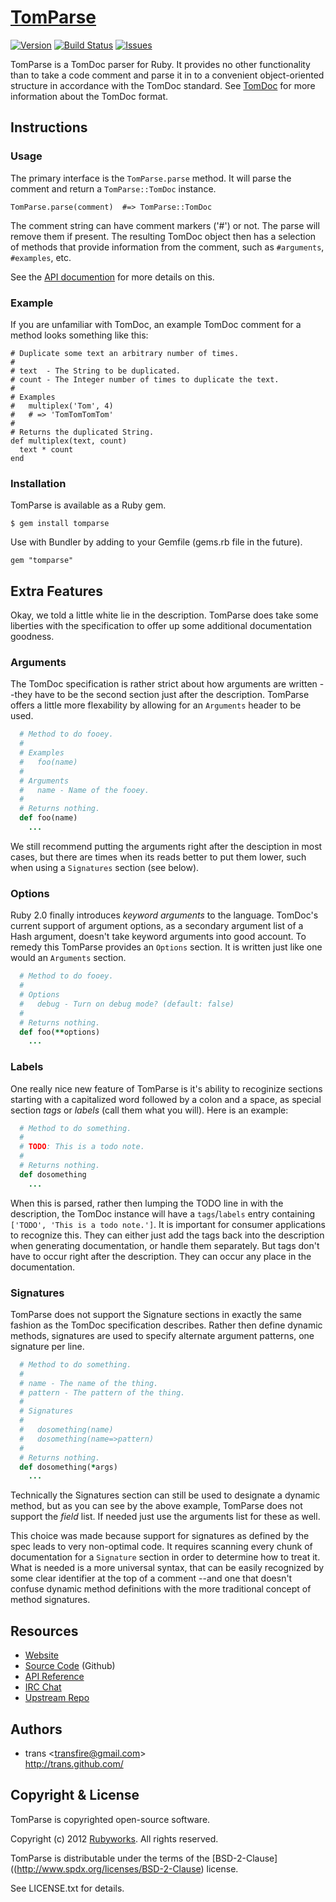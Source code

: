 # [TomParse](http://rubyworks.github.io//tomparse)

[![Version](https://img.shields.io/gem/v/tomparse.svg)](https://rubygems.org/gems/tomparse)
[![Build Status](https://secure.travis-ci.org/rubyworks/tomparse.png)](http://travis-ci.org/rubyworks/tomparse)
[![Issues](https://img.shields.io/github/issues-raw/rubyworks/facets.svg)](https://github.com/rubyworks/tomparse/issues)

TomParse is a TomDoc parser for Ruby. It provides no other functionality than
to take a code comment and parse it in to a convenient object-oriented
structure in accordance with the TomDoc standard. See [TomDoc](https://github.com/mojombo/tomdoc)
for more information about the TomDoc format.


## Instructions

### Usage

The primary interface is the `TomParse.parse` method. It will parse the
comment and return a `TomParse::TomDoc` instance.

    TomParse.parse(comment)  #=> TomParse::TomDoc

The comment string can have comment markers ('#') or not. The
parse will remove them if present. The resulting TomDoc object
then has a selection of methods that provide information from
the comment, such as `#arguments`, `#examples`, etc.

See the [API documention](http://rubydoc.info/gems/tomparse/frames)
for more details on this.

### Example

If you are unfamiliar with TomDoc, an example TomDoc comment for a method
looks something like this:

    # Duplicate some text an arbitrary number of times.
    #
    # text  - The String to be duplicated.
    # count - The Integer number of times to duplicate the text.
    #
    # Examples
    #   multiplex('Tom', 4)
    #   # => 'TomTomTomTom'
    #
    # Returns the duplicated String.
    def multiplex(text, count)
      text * count
    end

### Installation

TomParse is available as a Ruby gem.

    $ gem install tomparse

Use with Bundler by adding to your Gemfile (gems.rb file in the future).

    gem "tomparse"


## Extra Features

Okay, we told a little white lie in the description. TomParse does take some
liberties with the specification to offer up some additional documentation
goodness.

### Arguments

The TomDoc specification is rather strict about how arguments are written --they
have to be the second section just after the description. TomParse offers a little
more flexability by allowing for an `Arguments` header to be used.

```ruby
  # Method to do fooey.
  #
  # Examples
  #   foo(name)
  #
  # Arguments
  #   name - Name of the fooey.
  #
  # Returns nothing.
  def foo(name)
    ...
```

We still recommend putting the arguments right after the desciption in most cases,
but there are times when its reads better to put them lower, such when using a
`Signatures` section (see below).

### Options

Ruby 2.0 finally introduces *keyword arguments* to the language. TomDoc's current
support of argument options, as a secondary argument list of a Hash argument,
doesn't take keyword arguments into good account. To remedy this TomParse provides
an `Options` section. It is written just like one would an `Arguments` section.

```ruby
  # Method to do fooey.
  #
  # Options
  #   debug - Turn on debug mode? (default: false)
  #
  # Returns nothing.
  def foo(**options)
    ...
```

### Labels

One really nice new feature of TomParse is it's ability to recoginize sections
starting with a capitalized word followed by a colon and a space, as special
section *tags* or *labels* (call them what you will). Here is an example:

```ruby
  # Method to do something.
  #
  # TODO: This is a todo note.
  #
  # Returns nothing.
  def dosomething
    ...
```

When this is parsed, rather then lumping the TODO line in with the description,
the TomDoc instance will have a `tags`/`labels` entry containing `['TODO', 'This is a todo note.']`.
It is important for consumer applications to recognize this. They can either just
add the tags back into the description when generating documentation, or handle
them  separately. But tags don't have to occur right after the description. They
can occur any place in the documentation.

### Signatures

TomParse does not support the Signature sections in exactly the same fashion as
the TomDoc specification describes. Rather then define dynamic methods, signatures
are used to specify alternate argument patterns, one signature per line.

```ruby
  # Method to do something.
  #
  # name - The name of the thing.
  # pattern - The pattern of the thing.
  #
  # Signatures
  #
  #   dosomething(name)
  #   dosomething(name=>pattern)
  #
  # Returns nothing.
  def dosomething(*args)
    ...
```

Technically the Signatures section can still be used to designate a dynamic method,
but as you can see by the above example, TomParse does not support the *field* list.
If needed just use the arguments list for these as well.

This choice was made because support for signatures as defined by the spec
leads to very non-optimal code. It requires scanning every chunk of documentation
for a `Signature` section in order to determine how to treat it. What is needed
is a more universal syntax, that can be easily recognized by some clear identifier
at the top of a comment --and one that doesn't confuse dynamic method definitions
with the more traditional concept of method signatures.


## Resources

* [Website](http://rubyworks.github.com/tomparse)
* [Source Code](http://github.com/rubyworks/tomparse) (Github)
* [API Reference](http://rubydoc.info/gems/tomparse/frames")
* [IRC Chat](http://chat.us.freenode.net/rubyworks)
* [Upstream Repo](http://github.com/rubyworks/tomparse/tomparse.git)


## Authors

<ul>
<li class="iauthor vcard">
  <span class="nickname">trans</span>
  <span>&lt;<a class="email" href="mailto:transfire@gmail.com">transfire@gmail.com</a>&gt;</span>
  <br/><a class="url" href="http://trans.github.com/">http://trans.github.com/</a>
</li>
</ul>


## Copyright & License

TomParse is copyrighted open-source software.

Copyright (c) 2012 [Rubyworks](http://rubyworks.github.com). All rights reserved.

TomParse is distributable under the terms of the [BSD-2-Clause]((http://www.spdx.org/licenses/BSD-2-Clause) license.

See LICENSE.txt for details.

